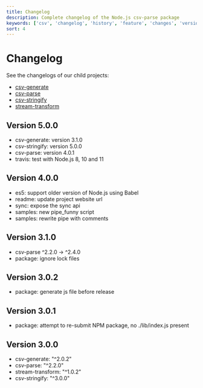 ```yaml
---
title: Changelog
description: Complete changelog of the Node.js csv-parse package
keywords: ['csv', 'changelog', 'history', 'feature', 'changes', 'version', 'packages']
sort: 4
---
```


# Changelog

See the changelogs of our child projects:

* [csv-generate](/generate/changelog/)
* [csv-parse](/parse/changelog/)
* [csv-stringify](/stringify/changelog/)
* [stream-transform](/transform/changelog/)

## Version 5.0.0

* csv-generate: version 3.1.0
* csv-stringify: version 5.0.0
* csv-parse: version 4.0.1
* travis: test with Node.js 8, 10 and 11

## Version 4.0.0

* es5: support older version of Node.js using Babel
* readme: update project website url
* sync: expose the sync api
* samples: new pipe_funny script
* samples: rewrite pipe with comments

## Version 3.1.0

* csv-parse  ^2.2.0  →  ^2.4.0
* package: ignore lock files

## Version 3.0.2

* package: generate js file before release

## Version 3.0.1

* package: attempt to re-submit NPM package, no ./lib/index.js present

## Version 3.0.0

* csv-generate: "^2.0.2"
* csv-parse: "^2.2.0"
* stream-transform: "^1.0.2"
* csv-stringify: "^3.0.0"
